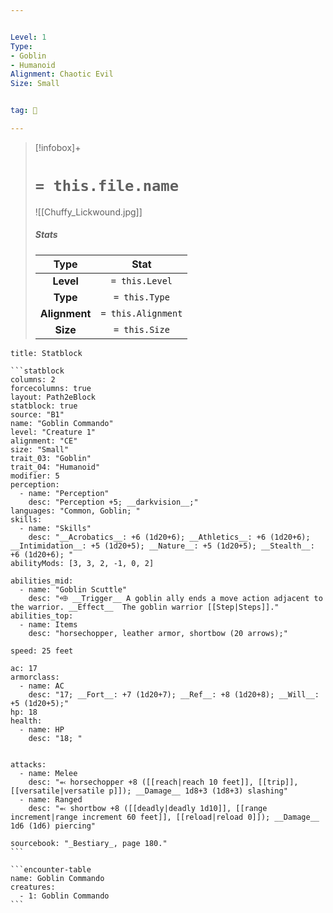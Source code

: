 ```yaml
---


Level: 1
Type:
- Goblin
- Humanoid
Alignment: Chaotic Evil
Size: Small


tag: 👹

---
```




> [!infobox]+
> #  `= this.file.name`
> ![[Chuffy_Lickwound.jpg]]
> ##### Stats
> Type | Stat |
> :---:|:---:|
> **Level** | `= this.Level` |
> **Type** | `= this.Type` |
> **Alignment** | `= this.Alignment` |
> **Size** | `= this.Size` |



````ad-info
title: Statblock

```statblock
columns: 2
forcecolumns: true
layout: Path2eBlock
statblock: true
source: "B1"
name: "Goblin Commando"
level: "Creature 1"
alignment: "CE"
size: "Small"
trait_03: "Goblin"
trait_04: "Humanoid"
modifier: 5
perception:
  - name: "Perception"
    desc: "Perception +5; __darkvision__;"
languages: "Common, Goblin; "
skills:
  - name: "Skills"
    desc: "__Acrobatics__: +6 (1d20+6); __Athletics__: +6 (1d20+6); __Intimidation__: +5 (1d20+5); __Nature__: +5 (1d20+5); __Stealth__: +6 (1d20+6); "
abilityMods: [3, 3, 2, -1, 0, 2]

abilities_mid:
  - name: "Goblin Scuttle"
    desc: "⬲ __Trigger__ A goblin ally ends a move action adjacent to the warrior. __Effect__  The goblin warrior [[Step|Steps]]."
abilities_top:
  - name: Items
    desc: "horsechopper, leather armor, shortbow (20 arrows);"

speed: 25 feet

ac: 17
armorclass:
  - name: AC
    desc: "17; __Fort__: +7 (1d20+7); __Ref__: +8 (1d20+8); __Will__: +5 (1d20+5);"
hp: 18
health:
  - name: HP
    desc: "18; "


attacks:
  - name: Melee
    desc: "⬻ horsechopper +8 ([[reach|reach 10 feet]], [[trip]], [[versatile|versatile p]]); __Damage__ 1d8+3 (1d8+3) slashing"
  - name: Ranged
    desc: "⬻ shortbow +8 ([[deadly|deadly 1d10]], [[range increment|range increment 60 feet]], [[reload|reload 0]]); __Damage__ 1d6 (1d6) piercing"

sourcebook: "_Bestiary_, page 180."
```

```encounter-table
name: Goblin Commando
creatures:
  - 1: Goblin Commando
```

````


